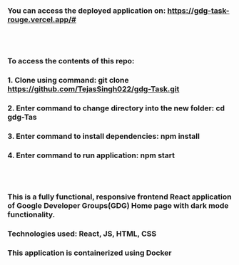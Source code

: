 ### You can access the deployed application on: https://gdg-task-rouge.vercel.app/#
<br></br>
### To access the contents of this repo: 
### 1. Clone using command: git clone https://github.com/TejasSingh022/gdg-Task.git
### 2. Enter command to change directory into the new folder: cd gdg-Tas
### 3. Enter command to install dependencies: npm install
### 4. Enter command to run application: npm start
<br></br>
### This is a fully functional, responsive frontend React application of Google Developer Groups(GDG) Home page with dark mode functionality.
### Technologies used: React, JS, HTML, CSS
### This application is containerized using Docker
